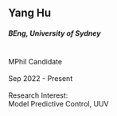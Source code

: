 ## Yang Hu
##### BEng, University of Sydney

<div align="justify">
<br/>MPhil Candidate 
<br/><br/>
Sep 2022 - Present
<br/><br/>
Research Interest: <br/>
Model Predictive Control, UUV
</div>
